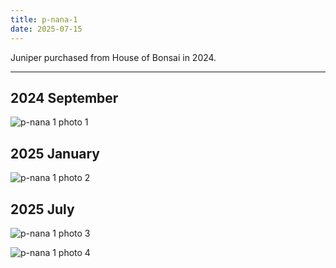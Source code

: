 ```yaml
---
title: p-nana-1
date: 2025-07-15
---
```


Juniper purchased from House of Bonsai in 2024.

---

## 2024 September

![p-nana 1 photo 1](/images/grow-logs/p-nana-1-photo-1.jpg)

## 2025 January

![p-nana 1 photo 2](/images/grow-logs/p-nana-1-photo-2.jpg)

## 2025 July

![p-nana 1 photo 3](/images/grow-logs/p-nana-1-photo-3.jpg)

![p-nana 1 photo 4](/images/grow-logs/p-nana-1-photo-4.jpg)